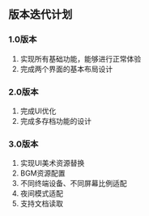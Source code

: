 ## 版本迭代计划

### 1.0版本

1. 实现所有基础功能，能够进行正常体验
2. 完成两个界面的基本布局设计

### 2.0版本

1. 完成UI优化
2. 完成多存档功能的设计

### 3.0版本

1. 实现UI美术资源替换
2. BGM资源配置
3. 不同终端设备、不同屏幕比例适配
4. 夜间模式适配
5. 支持文档读取



